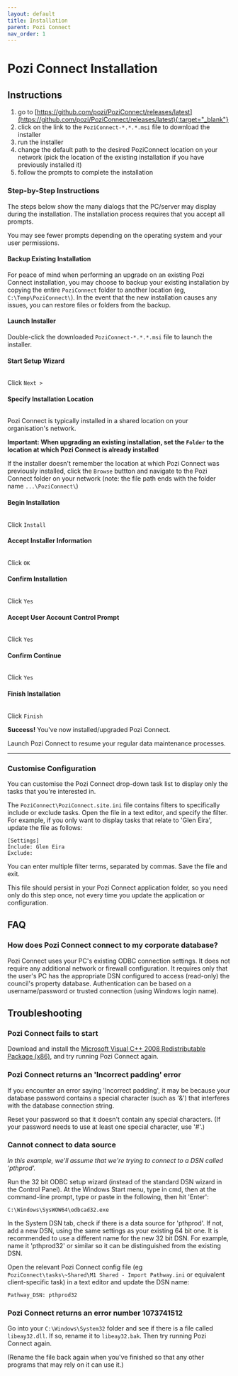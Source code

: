 ```yaml
---
layout: default
title: Installation
parent: Pozi Connect
nav_order: 1
---
```


# Pozi Connect Installation

## Instructions

1. go to [https://github.com/pozi/PoziConnect/releases/latest](https://github.com/pozi/PoziConnect/releases/latest){:target="_blank"}
2. click on the link to the `PoziConnect-*.*.*.msi` file to download the installer
3. run the installer
4. change the default path to the desired PoziConnect location on your network (pick the location of the existing installation if you have previously installed it)
5. follow the prompts to complete the installation

### Step-by-Step Instructions

The steps below show the many dialogs that the PC/server may display during the installation. The installation process requires that you accept all prompts.

You may see fewer prompts depending on the operating system and your user permissions.

#### Backup Existing Installation

For peace of mind when performing an upgrade on an existing Pozi Connect installation, you may choose to backup your existing installation by copying the entire `PoziConnect` folder to another location (eg, `C:\Temp\PoziConnect\`). In the event that the new installation causes any issues, you can restore files or folders from the backup.

#### Launch Installer

Double-click the downloaded `PoziConnect-*.*.*.msi` file to launch the installer.

#### Start Setup Wizard

<img src="img/installation_01.png" alt="" style="zoom:75%;" />

Click `Next >`

#### Specify Installation Location

<img src="img/installation_02.png" alt="" style="zoom:75%;" />

Pozi Connect is typically installed in a shared location on your organisation's network.

**Important: When upgrading an existing installation, set the `Folder` to the location at which Pozi Connect is already installed**

If the installer doesn't remember the location at which Pozi Connect was previously installed, click the `Browse` buttton and navigate to the Pozi Connect folder on your network (note: the file path ends with the folder name `...\PoziConnect\`)

#### Begin Installation

<img src="img/installation_03.png" alt="" style="zoom:75%;" />

Click `Install`

#### Accept Installer Information

<img src="img/installation_04.png" alt="" style="zoom:75%;" />

Click `OK`

#### Confirm Installation

<img src="img/installation_05.png" alt="" style="zoom:75%;" />

Click `Yes`

#### Accept User Account Control Prompt

<img src="img/installation_06.png" alt="" style="zoom:75%;" />

Click `Yes`

#### Confirm Continue

<img src="img/installation_07.png" alt="" style="zoom:75%;" />

Click `Yes`

#### Finish Installation

<img src="img/installation_08.png" alt="" style="zoom:75%;" />

Click `Finish`

**Success!** You've now installed/upgraded Pozi Connect.

Launch Pozi Connect to resume your regular data maintenance processes.

---

### Customise Configuration

You can customise the Pozi Connect drop-down task list to display only the tasks that you're interested in.

The `PoziConnect\PoziConnect.site.ini` file contains filters to specifically include or exclude tasks. Open the file in a text editor, and specify the filter. For example, if you only want to display tasks that relate to 'Glen Eira', update the file as follows:

```
[Settings]
Include: Glen Eira
Exclude:
```

You can enter multiple filter terms, separated by commas. Save the file and exit.

This file should persist in your Pozi Connect application folder, so you need only do this step once, not every time you update the application or configuration.

## FAQ

### How does Pozi Connect connect to my corporate database?

Pozi Connect uses your PC's existing ODBC connection settings. It does not require any additional network or firewall configuration. It requires only that the user's PC has the appropriate DSN configured to access (read-only) the council's property database. Authentication can be based on a username/password or trusted connection (using Windows login name).

## Troubleshooting

### Pozi Connect fails to start

Download and install the [Microsoft Visual C++ 2008 Redistributable Package (x86)](https://www.microsoft.com/downloads/details.aspx?FamilyID=9b2da534-3e03-4391-8a4d-074b9f2bc1bf&displaylang=en), and try running Pozi Connect again.

### Pozi Connect returns an 'Incorrect padding' error

If you encounter an error saying 'Incorrect padding', it may be because your database password contains a special character (such as '&') that interferes with the database connection string.

Reset your password so that it doesn't contain any special characters. (If your password needs to use at least one special character, use '#'.)

### Cannot connect to data source

_In this example, we'll assume that we're trying to connect to a DSN called 'pthprod'._

Run the 32 bit ODBC setup wizard (instead of the standard DSN wizard in the Control Panel). At the Windows Start menu, type in cmd, then at the command-line prompt, type or paste in the following, then hit 'Enter':

`C:\Windows\SysWOW64\odbcad32.exe`

In the System DSN tab, check if there is a data source for 'pthprod'. If not, add a new DSN, using the same settings as your existing 64 bit one. It is recommended to use a different name for the new 32 bit DSN. For example, name it 'pthprod32' or similar so it can be distinguished from the existing DSN.

Open the relevant Pozi Connect config file (eg `PoziConnect\tasks\~Shared\M1 Shared - Import Pathway.ini` or equivalent client-specific task) in a text editor and update the DSN name:

```
Pathway_DSN: pthprod32
```

### Pozi Connect returns an error number 1073741512

Go into your `C:\Windows\System32` folder and see if there is a file called `libeay32.dll`. If so, rename it to `libeay32.bak`. Then try running Pozi Connect again.

(Rename the file back again when you've finished so that any other programs that may rely on it can use it.)
